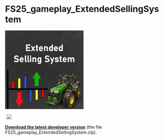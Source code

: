 # FS25_gameplay_ExtendedSellingSystem

![image](https://github.com/MathiasHun/FS25_gameplay_ExtendedSellingSystem/blob/main/FS25_ExtendedSellingSystem256.png)

<div style="display: inline-flex; align-items: center;">
  <a href="https://www.youtube.com/watch?v=1v-lPJScoL0" target="_blank" style="display: inline-block;">
    <img src="https://upload.wikimedia.org/wikipedia/commons/b/b8/YouTube_play_button_icon_%282013%E2%80%932017%29.svg" 
         style="width: 100px; height: auto; margin-left: 5px;">
  </a>
</div>
</br>
<p dir="auto"><strong><a href="https://farmsim.bltfm.hu/infusions/bltfmhu_downloads_center/downloads.php?cat_id=4&dlc_id=6">Download the latest developer version</a></strong> (the file FS25_gameplay_ExtendedSellingSystem.zip).</p>
